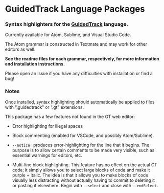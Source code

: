# GuidedTrack Language Packages

### Syntax highlighters for the [GuidedTrack](https://guidedtrack.com) language.

Currently available for Atom, Sublime, and Visual Studio Code.

The Atom grammar is constructed in Textmate and may work for other editors as well.

**See the readme files for each grammar, respectively, for more information and installation instructions.**

Please open an issue if you have any difficulties with installation or find a bug!

### Notes

Once installed, syntax highlighting should automatically be applied to files with ".guidedtrack" or ".gt" extensions.

This package has a few features not found in the GT web editor:

* Error highlighting for illegal spaces

* Block commenting (enabled for VSCode, and possibly Atom/Sublime).

* `--notice!` produces error-highlighting for the line that it begins. The purpose is to allow certain comments to be made very visible, such as essential warnings for editors, etc.

* Multi-line block highlighting. This feature has no effect on the actual GT code; it simply allows you to select large blocks of code and make it purple + italic. The idea is that it allows you to make blocks of code visually less distracting without actually having to commit to deleting it or pasting it elsewhere. Begin with `--select` and close with `--endSelect`.
